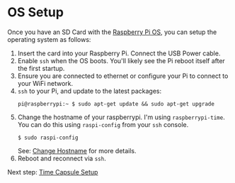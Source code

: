 OS Setup
========
  
  Once you have an SD Card with the [Raspberry Pi OS](https://www.raspberrypi.org/downloads/raspbian/), you can setup the operating system as follows:
  
  1. Insert the card into your Raspberry Pi. Connect the USB Power cable.
  2. Enable `ssh` when the OS boots. You'll likely see the Pi reboot itself after the first startup.
  3. Ensure you are connected to ethernet or configure your Pi to connect to your WiFi network.
  4. `ssh` to your Pi, and update to the latest packages:
     ```shell
     pi@raspberrypi:~ $ sudo apt-get update && sudo apt-get upgrade
     ```    
  5. Change the hostname of your raspberrypi. I'm using `raspberrypi-time`. 
     You can do this using `raspi-config` from your `ssh` console. 
     ```shell
     $ sudo raspi-config
     ```
     See: [Change Hostname](https://www.tomshardware.com/how-to/raspberry-pi-change-hostname) for more details.
  6. Reboot and reconnect via `ssh`.

Next step: [Time Capsule Setup](timecapsulesetup.html)
